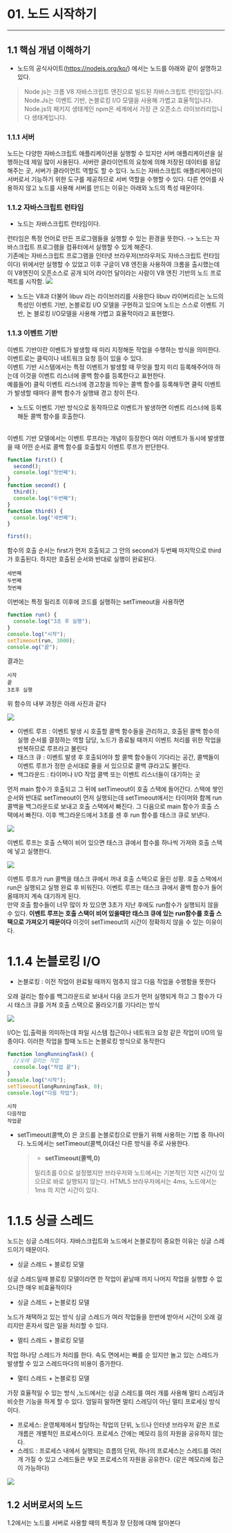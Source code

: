 # 01. 노드 시작하기

---

## 1.1 핵심 개념 이해하기

- 노드의 공식사이트(<https://nodejs.org/ko/>) 에서는 노드를 아래와 같이 설명하고 있다.

> Node js는 크롬 V8 자바스크립트 엔진으로 빌드된 자바스크립트 런타임입니다. Node.Js는 이벤트 기반, 논블로킹 I/O 모델을 사용해 가볍고 효율적입니다. Node.js의 패키지 생태계인 npm은 세계에서 가장 큰 오픈소스 라이브러리입니다 생태계입니다.

### 1.1.1 서버

노드는 다양한 자바스크립트 애플리케이션을 실행할 수 있지만 서버 애플리케이션을 실행하는데 제일 많이 사용된다.
서버란 클라이언트의 요청에 의해 저장된 데이터를 응답해주는 곳, 서버가 클라이언트 역할도 할 수 있다. 노드는 자바스크립트 애플리케이션이 서버로서 기능하기 위한 도구를 제공하므로 서버 역할을 수행할 수 있다. 다른 언어를 사용하지 않고 노드를 사용해 서버를 만드는 이유는 아래와 노드의 특성 때문이다.

### 1.1.2 자바스크립트 런타임

- 노드는 자바스크립트 런타임이다.

런타임은 특정 언어로 만든 프로그램들을 실행할 수 있는 환경을 뜻한다. -> 노드는 자바스크립트 프로그램을 컴퓨터에서 실행할 수 있게 해준다.<br />
기존에는 자바스크립트 프로그램을 인터넷 브라우저(브라우저도 자바스크립트 런타임이다) 위에서만 실행할 수 있었고 이후 구글이 V8 엔진을 사용하여 크롬을 출시했는데 이 V8엔진이 오픈소스로 공개 되어 라이언 달이라는 사람이 V8 엔진 기반의 노드 프로젝트를 시작함.
<img src="../images/노드내부구조.png"></img>

- 노드는 V8과 더불어 libuv 라는 라이브러리를 사용한다
  libuv 라이버리르는 노드의 특성인 이벤트 기반, 논블로킹 I/O 모델을 구현하고 있으며 노드는 스스로 이벤트 기반, 논 블로킹 I/O모델을 사용해 가볍고 효율적이라고 표현했다.

### 1.1.3 이벤트 기반

이벤트 기반이란 이벤트가 발생할 때 미리 지정해둔 작업을 수행하는 방식을 의미한다. 이벤트로는 클릭이나 네트워크 요청 등이 있을 수 있다. <br />
이벤트 기반 시스템에서는 특정 이벤트가 발생할 때 무엇을 할지 미리 등록해주어야 하는데 이것을 이벤트 리스너에 콜백 함수를 등록한다고 표현한다. <br />
예를들어) 클릭 이벤트 리스너에 경고창을 띄우는 콜백 함수를 등록해두면 클릭 이벤트가 발생할 때마다 콜백 함수가 실행돼 경고 창이 뜬다.

- 노드도 이벤트 기반 방식으로 동작하므로 이벤트가 발생하면 이벤트 리스너에 등록해둔 콜백 함수를 호출한다.
  <br></br>

이벤트 기반 모델에서는 이벤트 루프라는 개념이 등장한다 여러 이벤트가 동시에 발생했을 때 어떤 순서로 콜백 함수를 호출할지 이벤트 루프가 판단한다.

```javascript
function first() {
  second();
  console.log("첫번째");
}
function second() {
  third();
  console.log("두번째");
}
function third() {
  console.log("세번째");
}

first();
```

함수의 호출 순서는 first가 먼저 호출되고 그 안의 second가 두번째 마지막으로 third가 호출된다. 하지만 호출된 순서와 반대로 실행이 완료된다.

```
세번째
두번째
첫번째
```

이번에는 특정 밀리초 이후에 코드를 실행하는 setTimeout을 사용하면

```javascript
function run() {
  console.log("3초 후 실행");
}
console.log("시작");
setTimeout(run, 3000);
console.og("끝");
```

결과는

```
시작
끝
3초후 실행
```

위 함수의 내부 과정은 아래 사진과 같다

<img src="../images/이벤트루프.png"></img>

- 이벤트 루프 : 이벤트 발생 시 호출할 콜백 함수들을 관리하고, 호출된 콜백 함수의 실행 순서를 결정하는 역할 담당, 노드가 종료될 때까지 이벤트 처리를 위한 작업을 반복하므로 루프라고 불린다
- 태스크 큐 : 이벤트 발생 후 호출되어야 할 콜백 함수들이 기다리는 공간, 콜백들이 이벤트 루프가 정한 순서대로 줄을 서 있으므로 콜백 큐라고도 불린다.
- 백그라운드 : 타이머나 I/O 작업 콜백 또는 이벤트 리스너들이 대기하는 곳

먼저 main 함수가 호출되고 그 뒤에 setTimeout이 호출 스택에 들어간다. 스택에 쌓인 순서와 반대로 setTimeout이 먼저 실행되는데 setTimeout에서는 타이머와 함께 run 콜백을 백그라운드로 보내고 호출 스택에서 빠진다.
그 다음으로 main 함수가 호출 스택에서 빠진다. 이후 백그라운드에서 3초를 센 후 run 함수를 태스크 큐로 보낸다.

<img src="../images/이벤트루프2.png"></img>

이벤트 루프는 호출 스택이 비어 있으면 태스크 큐에서 함수를 하나씩 가져와 호출 스택에 넣고 실행한다.

<img src="../images/이벤트루프3.png"></img>

이벤트 루프가 run 콜백을 태스크 큐에서 꺼내 호출 스택으로 올린 상황. 호출 스택에서 run은 실행되고 실행 완료 후 비워진다. 이벤트 루프는 태스크 큐에서 콜백 함수가 들어올때까지 계속 대기하게 된다.<br/>
만약 호출 함수들이 너무 많이 차 있으면 3초가 지난 후에도 run함수가 실행되지 않을 수 있다. **이벤트 루프는 호출 스택이 비어 있을때만 태스크 큐에 있는 run함수를 호출 스택으로 가져오기 때문이다**
이것이 setTimeout의 시간이 정확하지 않을 수 있는 이유이다.

# 1.1.4 논블로킹 I/O

- 논블로킹 : 이전 작업이 완료될 때까지 멈추지 않고 다음 작업을 수행함을 뜻한다

오래 걸리는 함수를 백그라운드로 보내서 다음 코드가 먼저 실행되게 하고 그 함수가 다시 태스크 큐를 거쳐 호출 스택으로 올라오기를 기다리는 방식

<img src="../imgaes/논블로킹.png"></img>

I/O는 입,출력을 의미하는데 파일 시스템 접근이나 네트워크 요청 같은 작업이 I/O의 일종이다. 이러한 작업을 할때 노드는 논블로킹 방식으로 동작한다

```javascript
function longRunningTask() {
  //오래 걸리는 작업
  console.log("작업 끝");
}
console.log("시작");
setTimeout(longRunningTask, 0);
console.log("다음 작업");
```

```
시작
다음작업
작업끝
```

- setTimeout(콜백,0) 은 코드를 논블로킹으로 만들기 위해 사용하는 기법 중 하나이다. 노드에서는 setTimeout(콜백,0)대신 다른 방식을 주로 사용한다.
  > - **setTimeout(콜백,0)**
  >
  > 밀리초를 0으로 설정했지만 브라우저와 노드에서는 기본적인 지연 시간이 있으므로 바로 실행되지 않는다. HTML5 브라우저에서는 4ms, 노드에서는 1ms 의 지연 시간이 있다.

# 1.1.5 싱글 스레드

노드는 싱글 스레드이다. 자바스크립트와 노드에서 논블로킹이 중요한 이유는 싱글 스레드이기 때문이다.

- 싱글 스레드 + 블로킹 모델

싱글 스레드일때 블로킹 모델이라면 한 작업이 끝날때 까지 나머지 작업을 실행할 수 없으니깐 매우 비효율적이다

- 싱글 스레드 + 논블로킹 모델

노드가 채택하고 있는 방식 싱글 스레드가 여러 작업들을 한번에 받아서 시간이 오래 걸리지만 혼자서 많은 일을 처리할 수 있다.

- 멀티 스레드 + 블로킹 모델

작업 하나당 스레드가 처리를 한다. 속도 면에서는 빠를 순 있지만 놀고 있는 스레드가 발생할 수 있고 스레드마다의 비용이 증가한다.

- 멀티 스레드 + 논블로킹 모델

가장 효율적일 수 있는 방식 ,노드에서는 싱글 스레드를 여러 개를 사용해 멀티 스레딩과 비슷한 기능을 하게 할 수 있다. 엄밀히 말하면 멀티 스레딩이 아닌 멀티 프로세싱 방식이다.

- 프로세스: 운영체제에서 할당하는 작업의 단위, 노드나 인터넷 브라우저 같은 프로개름은 개별적인 프로세스이다. 프로세스 간에는 메모리 등의 자원을 공유하지 않는다.
- 스레드 : 프로세스 내에서 실행되는 흐름의 단위, 하나의 프로세스는 스레드를 여러개 가질 수 있고 스레드들은 부모 프로세스의 자원을 공유한다. (같은 메모리에 접근이 가능하다)

<img src="../images/스레드와프로세스.png"></img>

## 1.2 서버로서의 노드

1.2에서는 노드를 서버로 사용할 때의 특징과 장 단점에 대해 알아본다
